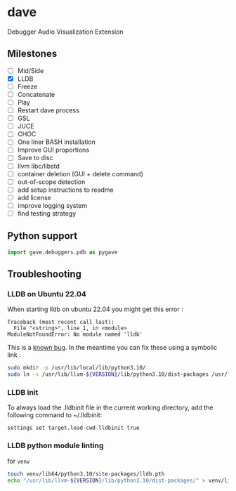 # dave
Debugger Audio Visualization Extension

## Milestones
- [ ] Mid/Side 
- [x] LLDB
- [ ] Freeze 
- [ ] Concatenate 
- [ ] Play 
- [ ] Restart dave process 
- [ ] GSL 
- [ ] JUCE 
- [ ] CHOC 
- [ ] One liner BASH installation 
- [ ] Improve GUI proportions
- [ ] Save to disc
- [ ] llvm libc/libstd
- [ ] container deletion (GUI + delete command)
- [ ] out-of-scope detection
- [ ] add setup instructions to readme
- [ ] add license
- [ ] improve logging system
- [ ] find testing strategy

## Python support
```py
import gave.debuggers.pdb as pygave
```


## Troubleshooting
### LLDB on Ubuntu 22.04
When starting lldb on ubuntu 22.04 you might get this error :
```
Traceback (most recent call last):
  File "<string>", line 1, in <module>
ModuleNotFoundError: No module named 'lldb'
```

This is a [known bug](https://bugs.launchpad.net/ubuntu/+source/llvm-defaults/+bug/1972855). In the meantime you can fix these using a symbolic link :
```bash
sudo mkdir -p /usr/lib/local/lib/python3.10/
sudo ln -s /usr/lib/llvm-${VERSION}/lib/python3.10/dist-packages /usr/lib/local/lib/python3.10/dist-packages
```

### LLDB init
To always load the .lldbinit file in the current working directory, add the following command to ~/.lldbinit:
```
settings set target.load-cwd-lldbinit true
```

### LLDB python module linting
for `venv`
```bash
touch venv/lib64/python3.10/site-packages/lldb.pth
echo "/usr/lib/llvm-${VERSION}/lib/python3.10/dist-packages/" > venv/lib64/python3.10/site-packages/lldb.pth
```